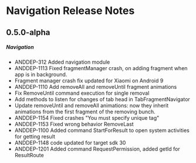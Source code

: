 # Navigation Release Notes

## 0.5.0-alpha
##### Navigation
* ANDDEP-312 Added navigation module
* ANDDEP-1113 Fixed fragmentManager crash, on adding fragment when app is in background.
* Fragment manager crash fix updated for Xiaomi on Android 9
* ANDDEP-1110 Add removeAll and removeUntil fragment animations
* Fix RemoveUntil command execution for single removal
* Add methods to listen for changes of tab head in TabFragmentNavigator
* Update removeUntil and removeAll animations: now they inherit animations from the first fragment of the removing bunch.
* ANDDEP-1154 Fixed crashes "You must specify unique tag"
* ANDDEP-1153 Fixed wrong behavior RemoveLast
* ANDDEP-1100 Added command StartForResult to open system activities for getting result
* ANDDEP-1148 code updated for target sdk 30
* ANDDEP-1201 Added command RequestPermission, added getId for ResultRoute